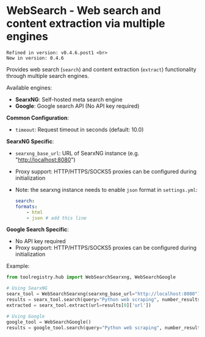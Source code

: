 # WebSearch - Web search and content extraction via multiple engines

```{note}
Refined in version: v0.4.6.post1 <br>
New in version: 0.4.6
```

Provides web search (`search`) and content extraction (`extract`) functionality through multiple search engines.

Available engines:

- **SearxNG**: Self-hosted meta search engine
- **Google**: Google search API (No API key required)

**Common Configuration**:

- `timeout`: Request timeout in seconds (default: 10.0)

**SearxNG Specific**:

- `searxng_base_url`: URL of SearxNG instance (e.g. "<http://localhost:8080>")
- Proxy support: HTTP/HTTPS/SOCKS5 proxies can be configured during initialization
- Note: the searxng instance needs to enable `json` format in `settings.yml`:

    ```yaml
    search:
    formats:
        - html
        - json # add this line
    ```

**Google Search Specific**:

- No API key required
- Proxy support: HTTP/HTTPS/SOCKS5 proxies can be configured during initialization

Example:

```python
from toolregistry.hub import WebSearchSearxng, WebSearchGoogle

# Using SearxNG
searx_tool = WebSearchSearxng(searxng_base_url="http://localhost:8080")
results = searx_tool.search(query="Python web scraping", number_results=3)
extracted = searx_tool.extract(url=results[0]['url'])

# Using Google
google_tool = WebSearchGoogle()
results = google_tool.search(query="Python web scraping", number_results=3)
```

